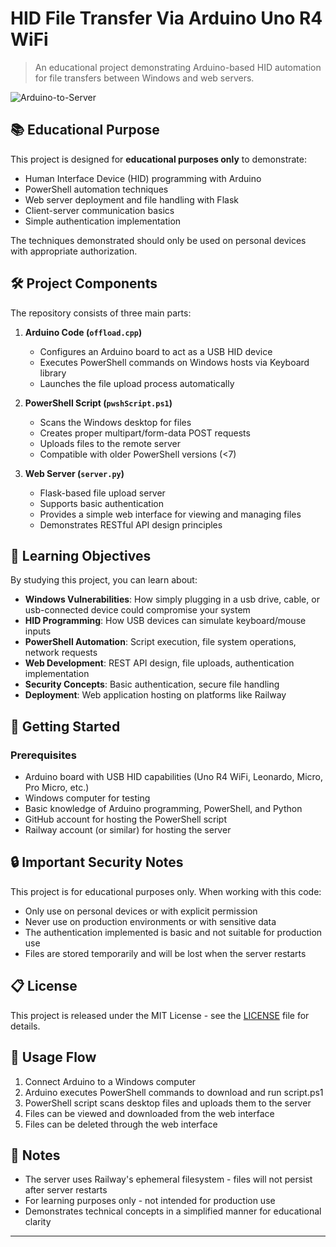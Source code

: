 # HID File Transfer Via Arduino Uno R4 WiFi

> An educational project demonstrating Arduino-based HID automation for file transfers between Windows and web servers.

![Arduino-to-Server](https://cdn.jsdelivr.net/gh/Greg4268/Arduino_HID_Testing@main/docs/header-image.png)

## 📚 Educational Purpose

This project is designed for **educational purposes only** to demonstrate:

- Human Interface Device (HID) programming with Arduino
- PowerShell automation techniques
- Web server deployment and file handling with Flask
- Client-server communication basics
- Simple authentication implementation

The techniques demonstrated should only be used on personal devices with appropriate authorization.

## 🛠️ Project Components

The repository consists of three main parts:

1. **Arduino Code (`offload.cpp`)**
   - Configures an Arduino board to act as a USB HID device
   - Executes PowerShell commands on Windows hosts via Keyboard library
   - Launches the file upload process automatically

2. **PowerShell Script (`pwshScript.ps1`)**
   - Scans the Windows desktop for files
   - Creates proper multipart/form-data POST requests
   - Uploads files to the remote server
   - Compatible with older PowerShell versions (<7)

3. **Web Server (`server.py`)**
   - Flask-based file upload server
   - Supports basic authentication
   - Provides a simple web interface for viewing and managing files
   - Demonstrates RESTful API design principles

## 🧠 Learning Objectives

By studying this project, you can learn about:

- **Windows Vulnerabilities**: How simply plugging in a usb drive, cable, or usb-connected device could compromise your system
- **HID Programming**: How USB devices can simulate keyboard/mouse inputs
- **PowerShell Automation**: Script execution, file system operations, network requests
- **Web Development**: REST API design, file uploads, authentication implementation
- **Security Concepts**: Basic authentication, secure file handling
- **Deployment**: Web application hosting on platforms like Railway

## 🚀 Getting Started

### Prerequisites

- Arduino board with USB HID capabilities (Uno R4 WiFi, Leonardo, Micro, Pro Micro, etc.)
- Windows computer for testing
- Basic knowledge of Arduino programming, PowerShell, and Python
- GitHub account for hosting the PowerShell script
- Railway account (or similar) for hosting the server

## 🔒 Important Security Notes

This project is for educational purposes only. When working with this code:

- Only use on personal devices or with explicit permission
- Never use on production environments or with sensitive data
- The authentication implemented is basic and not suitable for production use
- Files are stored temporarily and will be lost when the server restarts

## 📋 License

This project is released under the MIT License - see the [LICENSE](LICENSE) file for details.

## 🔄 Usage Flow

1. Connect Arduino to a Windows computer
2. Arduino executes PowerShell commands to download and run script.ps1
3. PowerShell script scans desktop files and uploads them to the server
4. Files can be viewed and downloaded from the web interface
5. Files can be deleted through the web interface

## 📝 Notes

- The server uses Railway's ephemeral filesystem - files will not persist after server restarts
- For learning purposes only - not intended for production use
- Demonstrates technical concepts in a simplified manner for educational clarity

---
